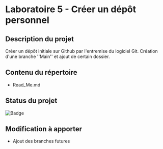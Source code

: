 # Laboratoire 5 - Créer un dépôt personnel 

## Description du projet

Créer un dépôt initiale sur Github par l'entremise du logiciel Git. Création d'une branche ''Main'' et ajout de certain dossier.  

## Contenu du répertoire

- Read_Me.md

## Status du projet

![Badge](https://img.shields.io/badge/Lab%205-Terminer-brightgreen)

## Modification à apporter

- Ajout des branches futures
